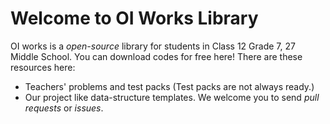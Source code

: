 # Welcome to OI Works Library
OI works is a *open-source* library for students in Class 12 Grade 7, 27 Middle School.
You can download codes for free here! There are these resources here:
* Teachers' problems and test packs (Test packs are not always ready.)
* Our project like data-structure templates.
We welcome you to send *pull requests* or *issues*.
